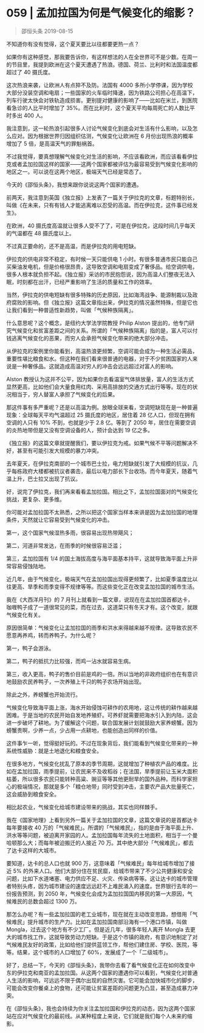 # 059 | 孟加拉国为何是气候变化的缩影？
> 邵恒头条
2019-08-15

不知道你有没有觉得，这个夏天要比以往都要更热一点？

如果你有这种感觉，那我要告诉你，有这样想法的人在全世界可不是少数。在周一的节目里，我提到欧洲在这个夏天遭遇了热浪。德国、荷兰、比利时和法国温度都超过了 40 摄氏度。

这次热浪来袭，让欧洲人有点猝不及防。法国有 4000 多所小学停课，因为学校大部分没装空调和电扇；一些国家的火车临时降速，因为铁路公司担心在高温下，列车行驶太快会对铁轨造成损害。更别提对健康的影响了——比如在米兰，到医院看急诊的人比平时增加了 35%。而在比利时，这个夏天平均每周死亡的人数比平时多出 400 人。

我注意到，这一轮热浪引起很多人讨论气候变化到底会对生活有什么影响，以及怎么应对。因为根据世界归因组织估测，气候变化让欧洲在 6 月份出现热浪的概率增加了 5 倍，是高温天气的罪魁祸首。

不过我觉得，要真想理解气候变化对生活的影响，不应该看欧洲，而应该看看伊拉克或者孟加拉国这样的国家——这两个国家都被评估为最容易受到气候变化影响的地区之一。可以说在这两个地区，极端天气已经是常态了。

今天的《邵恒头条》，我想来跟你说说这两个国家的遭遇。

前两天，我注意到英国《独立报》上发表了一篇关于伊拉克的文章，标题特别长，叫做《在未来，只有有钱人才能逃离难以忍受的高温。而在伊拉克，这件事已经发生》。

在欧洲，40 摄氏度高温就让很多人受不了了，可是在伊拉克，这段时间几乎每天的气温都在 48 摄氏度以上。

不过真正要命的，还不是高温，而是伊拉克的用电短缺。

伊拉克的供电非常不稳定，有时候一天只能供电 1 小时。有很多普通市民只能自己买柴油发电机，但是价格很昂贵，这导致空调和电扇变成了奢侈品。给空调供电，很多人根本就负担不起。《独立报》采访的市民抱怨说，因为高温人们整夜无法入眠，时刻都在出汗，已经严重影响了生活的质量和工作的效率。

当然，伊拉克的供电短缺有很多特殊的历史原因，比如海湾战争、能源制裁以及政府腐败的影响。但《独立报》这篇文章指出来，伊拉克的情况虽然特殊，但是它也让我们看到一种普适性新趋势，叫做「气候种族隔离」。

什么意思呢？这个概念，是纽约大学法学院教授 Philip Alston 提出的，他专门研究气候变化和贫富差距之间的关系。所谓的「气候种族隔离」指的是，富人可以付钱逃离气候变化的恶果，而穷人会承担气候变化带来的绝大部分冲击。

从伊拉克的案例里你能看到，高温热浪更频繁，空调可能会成为一种生活必需品，重要性堪比粮食和水。但这种在我们看来很普通的电器，对于不少贫困国家的人来说是一种奢侈品。这就造成高温对穷人的冲击会远远超过对富人的影响。

Alston 教授认为这并不公平，因为如果你去看温室气体排放量，富人的生活方式显然更高，比如他们会大量食用红肉、采用高排放的交通方式出行等等。现在的状况相当于，穷人替富人承担了气候变化的后果。

那这件事有多严重呢？还是以高温为例。放眼全球来看，空调短缺现在是一种普遍现象：全球每天平均气温超过 25 摄氏度的地区，居住着 28 亿人口，但现在拥有空调的人只有 10% 不到，也就是少于 2.8 亿。等到了 2050 年，居住在需要空调的炎热地带但是又没有空调设备的人，预计会达到 19 亿之多。

《独立报》的这篇文章就提醒我们，要以伊拉克为戒。如果气候不平等问题解决不好，甚至有可能引发大规模的暴力冲突。

去年夏天，在伊拉克南部的一个城市巴士拉，电力短缺就引发了大规模的抗议，几乎每栋政府大楼都被抗议者袭击，最后以电力部长下台收场。而今年夏天，随着气温上升，巴士拉又出现了抗议。

好，说完了伊拉克，我们再来看看孟加拉国。相比之下，孟加拉国面对的气候变化挑战，更复杂、更多维。

你可能对孟加拉国不太熟悉，之所以把这个国家当样本来讲是因为孟加拉国的地理条件，天然就让它容易受到气候变化的冲击。

第一，这个国家气候湿热多雨，很容易出现热带飓风；

第二，河道非常发达，在雨季的时候很容易泛滥；

第三，孟加拉国有 1/4 的国土海拔高度与海平面基本持平，这就导致海平面上升非常容易侵蚀陆地。

近几年，由于气候变化，极端天气在孟加拉国出现得更频繁了，比如夏季温度比以往更高、旱季和雨季变得不规律等等。而这些变化正在改变孟加拉国的城市生活。

我在《大西洋月刊》的 7 月刊上就看到一篇文章，说现在在孟加拉国首都达卡，咖喱鸭子成了一道很常见的菜，而在过去，这道菜只有冬天才有。这个改变，就跟气候变化有关。

原因很简单：气候变化让孟加拉国的雨季和洪水来得越来越不规律。这导致农民不愿意再养鸡，转而养鸭子。为什么呢？

第一，鸭子会游泳。

第二，鸭子的抵抗力比较强，而鸡一沾水就容易生病。

第三，收入更高，鸭子的售价目前是鸡的一倍。所以当地的非政府组织也在有意识地鼓励农民养鸭子，一次养殖上千只的鸭子农场开始出现。

除此之外，养螃蟹也开始流行。

气候变化导致海平面上涨，海水开始侵蚀可耕作的农用地，这让传统的耕作越来越困难。于是当地的农民开始自发地养殖虾。可养虾就需要把海水引入到内陆，这会进一步破坏了耕地。为了缓解这个问题，联合国发展计划就鼓励大家养螃蟹。因为螃蟹贵啊，少养一点，少占用一点耕地，也能创造出同样的价值。

这件事乍一听，觉得挺好玩的。不过在现象背后，我们能看到气候变化带来的一种系统性威胁：就是土地退化和粮食安全。

在很多地方，气候变化扰乱了原本的季节周期，这就增加了种植农产品的难度。比如在孟加拉国，雨季提前，让农民来不及收稻谷；在法国，旱季提前让玉米大面积枯萎，所以很多农民只能转种高粱、豌豆等等其他更耐旱的国外品种。而科学家担心的极端情况，那就是多个「粮仓地带」同时受到冲击，主要农产品大批量死亡，这会威胁到粮食安全。

相比起农业，气候变化给城市建设带来的挑战，其实也同样棘手。

我在《国家地理》上看到另外一篇关于孟加拉国的文章，这篇文章说的是首都达卡每年要接收 40 万的「气候难民」。所谓的「气候难民」，指的是由于海平面上升、洪水等等问题，被迫离开家园的人。孟加拉国每年流失的土地面积，相当于一个曼哈顿那么大；而每年被迫搬迁的人接近 70 万。其中绝大部分「气候难民」，都去了达卡这样的大城市。

要知道，达卡的总人口也就 900 万，这意味着「气候难民」每年给城市增加了接近 5% 的外来人口。他们大部分住在贫民窟，给城市带来了不少公共健康和安全问题，比如下水道堵塞、电力供应不足、火灾、传染病等等。这让达卡的城市管理者特别头疼，因为城市建设的速度远远赶不上难民涌入的速度。世界银行去年的一份报告预测，到 2050 年，气候变化会成为孟加拉国国内移民的第一大原因，气候难民的总数会超过 1300 万。

那怎么办呢？有一些孟加拉国的老工业城市，现在就在主动改变思路，想借用「气候难民」提升城市的生产力。比如在孟加拉国南部沿海有一个港口市镇，叫做 Mongla，过去这个地方有不少工厂。但是近几年，很多年轻人离开 Mongla 去更大的城市找工作，这就导致劳动力短缺。于是这个市镇的政府，有意识地制定了对气候难民友好的政策，比如给他们提供蓝领工作，帮他们建住房、学校、医院，等等。结果，这个城市的人口增加了 60%，发展成了一个「二级城市」。

好了，总结一下，今天的《邵恒头条》，我带你去看了看气候变化正在如何改变中东的伊拉克和南亚的孟加拉国。从这两个国家的遭遇你可以看到，气候变化对普通人生活的影响，可远远不限于偶尔出现的自然灾害。它可能会加快城市化的脚步，可能会改变你餐桌上的食物，还可能让贫富差距的问题更为凸显，甚至造成暴力冲突。

在《邵恒头条》，我也会持续为你关注孟加拉国和伊拉克的动态，因为这两个国家站在应对气候变化的最前线。从某种程度上来说，它们就是我们每个人未来的缩影。
